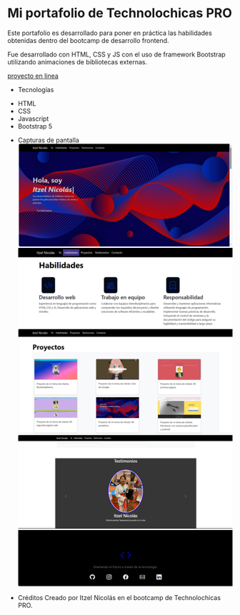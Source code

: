 # Mi portafolio de Technolochicas PRO

Este portafolio es desarrollado para poner en práctica las habilidades obtenidas dentro del bootcamp de desarrollo frontend.


Fue desarrollado con HTML, CSS y JS con el uso de framework Bootstrap utilizando animaciones de bibliotecas externas.

[proyecto en linea ](https://astonishing-pudding-6be3d3.netlify.app/#)
- Tecnologías
 
* HTML
* CSS
* Javascript
* Bootstrap 5

- Capturas de pantalla 
![Sección Yo](assets/th.jpeg)
![Sección Yo](assets/th1.PNG)
![Sección Yo](assets/th2.PNG)
![Sección Yo](assets/th3.PNG)
![Sección Yo](assets/th4.PNG)

- Créditos
Creado por Itzel Nicolás en el bootcamp de Technolochicas PRO.